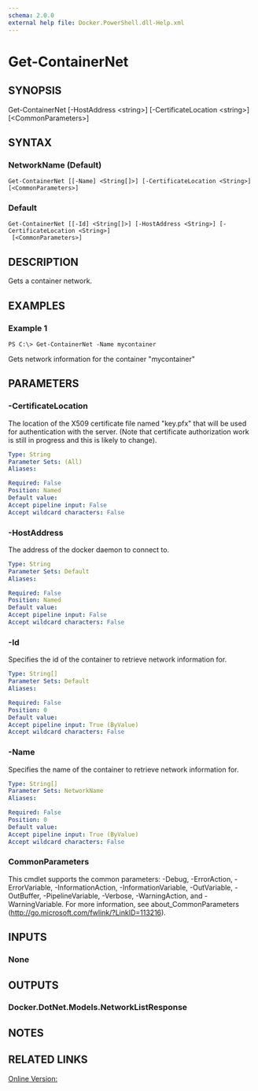 ```yaml
---
schema: 2.0.0
external help file: Docker.PowerShell.dll-Help.xml
---
```


# Get-ContainerNet
## SYNOPSIS
Get-ContainerNet \[-HostAddress \<string\>\] \[-CertificateLocation \<string\>\] \[\<CommonParameters\>\]
## SYNTAX

### NetworkName (Default)
```
Get-ContainerNet [[-Name] <String[]>] [-CertificateLocation <String>] [<CommonParameters>]
```

### Default
```
Get-ContainerNet [[-Id] <String[]>] [-HostAddress <String>] [-CertificateLocation <String>]
 [<CommonParameters>]
```

## DESCRIPTION
Gets a container network.
## EXAMPLES

### Example 1
```
PS C:\> Get-ContainerNet -Name mycontainer
```

Gets network information for the container "mycontainer"
## PARAMETERS

### -CertificateLocation
The location of the X509 certificate file named "key.pfx" that will be used for authentication with the server.  (Note that certificate authorization work is still in progress and this is likely to change).





```yaml
Type: String
Parameter Sets: (All)
Aliases: 

Required: False
Position: Named
Default value: 
Accept pipeline input: False
Accept wildcard characters: False
```

### -HostAddress
The address of the docker daemon to connect to.





```yaml
Type: String
Parameter Sets: Default
Aliases: 

Required: False
Position: Named
Default value: 
Accept pipeline input: False
Accept wildcard characters: False
```

### -Id
Specifies the id of the container to retrieve network information for.

```yaml
Type: String[]
Parameter Sets: Default
Aliases: 

Required: False
Position: 0
Default value: 
Accept pipeline input: True (ByValue)
Accept wildcard characters: False
```

### -Name
Specifies the name of the container to retrieve network information for. 

```yaml
Type: String[]
Parameter Sets: NetworkName
Aliases: 

Required: False
Position: 0
Default value: 
Accept pipeline input: True (ByValue)
Accept wildcard characters: False
```

### CommonParameters
This cmdlet supports the common parameters: -Debug, -ErrorAction, -ErrorVariable, -InformationAction, -InformationVariable, -OutVariable, -OutBuffer, -PipelineVariable, -Verbose, -WarningAction, and -WarningVariable. For more information, see about_CommonParameters (http://go.microsoft.com/fwlink/?LinkID=113216).
## INPUTS

### None

## OUTPUTS

### Docker.DotNet.Models.NetworkListResponse

## NOTES

## RELATED LINKS

[Online Version:]()






